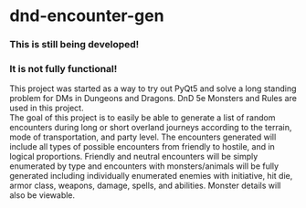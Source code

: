 # dnd-encounter-gen  
### This is still being developed!
### It is not fully functional!
  
This project was started as a way to try out PyQt5 and solve a long standing problem for DMs in Dungeons and Dragons. DnD 5e Monsters and Rules are used in this project.  
The goal of this project is to easily be able to generate a list of random encounters during long or short overland journeys according to the terrain, mode of transportation, and party level. The encounters generated will include all types of possible encounters from friendly to hostile, and in logical proportions. Friendly and neutral encounters will be simply enumerated by type and encounters with monsters/animals will be fully generated including individually enumerated enemies with initiative, hit die, armor class, weapons, damage, spells, and abilities. Monster details will also be viewable.
